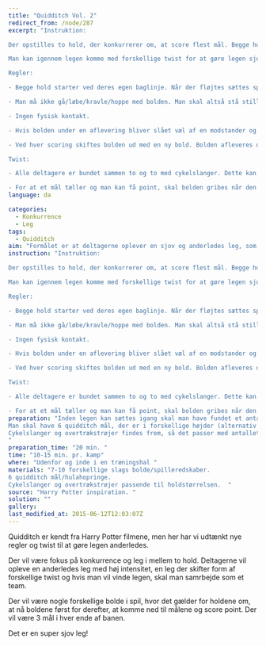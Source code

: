 ```yaml
---
title: "Quidditch Vol. 2"
redirect_from: /node/287
excerpt: "Instruktion:

Der opstilles to hold, der konkurrerer om, at score flest mål. Begge hold starter på hver deres baglinje, indtil legen skydes igang af dommeren. Der vil ligge en bold på midterlinjen af banen, som holdet skal have fat i. Når en personen har bolden må man ikke bevæge sig med bolden og skal derfor samarbejde med resten af sit hold om, at få bolden ned til modstanderens mål og score point til holdet. Når der er scoret point får modstanderen bolden, men bolden udskiftet med en ny boldform.

Man kan igennem legen komme med forskellige twist for at gøre legen sjovere. Dette kan være at binde personerne sammen to og to med cykelslanger eller at man først får point når man rammer igennem målet og får en på sit hold til at gribe den på den anden side.

Regler:

- Begge hold starter ved deres egen baglinje. Når der fløjtes sættes spillet igang, hvor det gælder om, at være den første til, at få fat i bolden ved midterlinjen.

- Man må ikke gå/løbe/kravle/hoppe med bolden. Man skal altså stå stille når man har bolden.

- Ingen fysisk kontakt.

- Hvis bolden under en aflevering bliver slået væl af en modstander og rammer jorden, er det den modstander, som har bolden.

- Ved hver scoring skiftes bolden ud med en ny bold. Bolden afleveres og udskiftes ved dommeren. Eksempel: Man går fra en fodbold til en freespee.

Twist:

- Alle deltagere er bundet sammen to og to med cykelslanger. Dette kan være med fra starten af eller komme som et input under legen.

- For at et mål tæller og man kan få point, skal bolden gribes når den rammer igennem målet af en anden på holdet."
language: da

categories: 
  - Konkurrence
  - Leg
tags: 
  - Quidditch
aim: "Formålet er at deltagerne oplever en sjov og anderledes leg, som man kan tage med videre. "
instruction: "Instruktion:

Der opstilles to hold, der konkurrerer om, at score flest mål. Begge hold starter på hver deres baglinje, indtil legen skydes igang af dommeren. Der vil ligge en bold på midterlinjen af banen, som holdet skal have fat i. Når en personen har bolden må man ikke bevæge sig med bolden og skal derfor samarbejde med resten af sit hold om, at få bolden ned til modstanderens mål og score point til holdet. Når der er scoret point får modstanderen bolden, men bolden udskiftet med en ny boldform.

Man kan igennem legen komme med forskellige twist for at gøre legen sjovere. Dette kan være at binde personerne sammen to og to med cykelslanger eller at man først får point når man rammer igennem målet og får en på sit hold til at gribe den på den anden side.

Regler:

- Begge hold starter ved deres egen baglinje. Når der fløjtes sættes spillet igang, hvor det gælder om, at være den første til, at få fat i bolden ved midterlinjen.

- Man må ikke gå/løbe/kravle/hoppe med bolden. Man skal altså stå stille når man har bolden.

- Ingen fysisk kontakt.

- Hvis bolden under en aflevering bliver slået væl af en modstander og rammer jorden, er det den modstander, som har bolden.

- Ved hver scoring skiftes bolden ud med en ny bold. Bolden afleveres og udskiftes ved dommeren. Eksempel: Man går fra en fodbold til en freespee.

Twist:

- Alle deltagere er bundet sammen to og to med cykelslanger. Dette kan være med fra starten af eller komme som et input under legen.

- For at et mål tæller og man kan få point, skal bolden gribes når den rammer igennem målet af en anden på holdet."
preparation: "Inden legen kan sættes igang skal man have fundet et antal bolde frem af forskellige slags (fodbold, tennisbold, håndbold, freespee osv). Dette kan være 7 stk. alt efter, hvor lang tid man vil have sin leg til at vare. 
Man skal have 6 quidditch mål, der er i forskellige højder (alternativ kan være 6 hulahopringe). 
Cykelslanger og overtrækstrøjer findes frem, så det passer med antallet af deltagere. 
"
preparation_time: "20 min. "
time: "10-15 min. pr. kamp"
where: "Udenfor og inde i en træningshal "
materials: "7-10 forskellige slags bolde/spilleredskaber. 
6 quidditch mål/hulahopringe. 
Cykelslanger og overtrækstrøjer passende til holdstørrelsen.  "
source: "Harry Potter inspiration. "
solution: ""
gallery:
last_modified_at: 2015-06-12T12:03:07Z
---
```

Quidditch er kendt fra Harry Potter filmene, men her har vi udtænkt nye regler og twist til at gøre legen anderledes.

Der vil være fokus på konkurrence og leg i mellem to hold. Deltagerne vil opleve en anderledes leg med høj intensitet, en leg der skifter form af forskellige twist og hvis man vil vinde legen, skal man samrbejde som et team.

Der vil være nogle forskellige bolde i spil, hvor det gælder for holdene om, at nå boldene først for derefter, at komme ned til målene og score point. Der vil være 3 mål i hver ende af banen.

Det er en super sjov leg!
